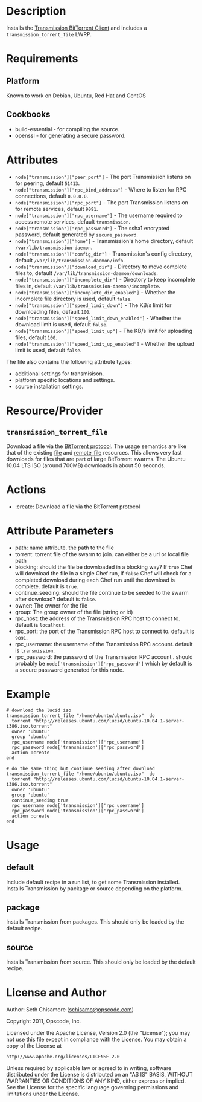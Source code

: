 Description
===========

Installs the [Transmission BitTorrent Client](http://transmissionbt.org) and includes a `transmission_torrent_file` LWRP.

Requirements
============

Platform
--------

Known to work on Debian, Ubuntu, Red Hat and CentOS

Cookbooks
---------

* build-essential - for compiling the source.
* openssl - for generating a secure password.

Attributes
==========

* `node["transmission"]["peer_port"]` - The port Transmission listens on for peering, default `51413`.
* `node["transmission"]["rpc_bind_address"]` - Where to listen for RPC connections, default `0.0.0.0`.
* `node["transmission"]["rpc_port"]` - The port Transmission listens on for remote services, default `9091`.
* `node["transmission"]["rpc_username"]` - The username required to access remote services, default `transmission`.
* `node["transmission"]["rpc_password"]` - The ssha1 encrypted password, default generated by `secure_password`.
* `node["transmission"]["home"]` - Transmission's home directory, default `/var/lib/transmission-daemon`.
* `node["transmission"]["config_dir"]` - Transmission's config directory, default `/var/lib/transmission-daemon/info`.
* `node["transmission"]["download_dir"]` - Directory to move complete files to, default `/var/lib/transmission-daemon/downloads`.
* `node["transmission"]["incomplete_dir"]` - Directory to keep incomplete files in, default `/var/lib/transmission-daemon/incomplete`.
* `node["transmission"]["incomplete_dir_enabled"]` - Whether the incomplete file directory is used, default `false`.
* `node["transmission"]["speed_limit_down"]` - The KB/s limit for downloading files, default `100`.
* `node["transmission"]["speed_limit_down_enabled"]` - Whether the download limit is used, default `false`.
* `node["transmission"]["speed_limit_up"]` - The KB/s limit for uploading files, default `100`.
* `node["transmission"]["speed_limit_up_enabled"]` - Whether the upload limit is used, default `false`.

The file also contains the following attribute types:
* additional settings for transmisison.
* platform specific locations and settings.
* source installation settings.

Resource/Provider
=================

`transmission_torrent_file`
---------------------------

Download a file via the [BitTorrent protocol](http://en.wikipedia.org/wiki/BitTorrent).  The usage semantics are like that of the existing [file](http://wiki.opscode.com/display/chef/Resources#Resources-File) and [remote_file](http://wiki.opscode.com/display/chef/Resources#Resources-RemoteFile) resources.  This allows very fast downloads for files that are part of large BitTorrent swarms.  The Ubuntu 10.04 LTS ISO (around 700MB) downloads in about 50 seconds.

# Actions

- :create: Download a file via the BitTorrent protocol

# Attribute Parameters

- path: name attribute. the path to the file
- torrent: torrent file of the swarm to join.  can either be a url or local file path
- blocking: should the file be downloaded in a blocking way?  If `true` Chef will download the file in a single Chef run, if `false` Chef will check for a completed download during each Chef run until the download is complete. default is `true`.
- continue_seeding: should the file continue to be seeded to the swarm after download? default is `false`.
- owner: The owner for the file
- group: The group owner of the file (string or id)
- rpc_host: the address of the Transmission RPC host to connect to. default is `localhost`.
- rpc_port: the port of the Transmission RPC host to connect to. default is `9091`.
- rpc_username: the username of the Transmission RPC account. default is `transmission`.
- rpc_password: the password of the Transmission RPC account . should probably be `node['transmission']['rpc_password']` which by default is a secure password generated for this node.

# Example

    # download the lucid iso
    transmission_torrent_file "/home/ubuntu/ubuntu.iso"  do
      torrent "http://releases.ubuntu.com/lucid/ubuntu-10.04.1-server-i386.iso.torrent"
      owner 'ubuntu'
      group 'ubuntu'
      rpc_username node['transmission']['rpc_username']
      rpc_password node['transmission']['rpc_password']
      action :create
    end

    # do the same thing but continue seeding after download
    transmission_torrent_file "/home/ubuntu/ubuntu.iso"  do
      torrent "http://releases.ubuntu.com/lucid/ubuntu-10.04.1-server-i386.iso.torrent"
      owner 'ubuntu'
      group 'ubuntu'
      continue_seeding true
      rpc_username node['transmission']['rpc_username']
      rpc_password node['transmission']['rpc_password']
      action :create
    end

Usage
=====

default
-------

Include default recipe in a run list, to get some Transmission installed. Installs Transmission by package or source depending on the platform.

package
-------

Installs Transmission from packages.  This should only be loaded by the default recipe.

source
------

Installs Transmission from source.  This should only be loaded by the default recipe.

License and Author
==================

Author: Seth Chisamore (<schisamo@opscode.com>)

Copyright 2011, Opscode, Inc.

Licensed under the Apache License, Version 2.0 (the "License");
you may not use this file except in compliance with the License.
You may obtain a copy of the License at

    http://www.apache.org/licenses/LICENSE-2.0

Unless required by applicable law or agreed to in writing, software
distributed under the License is distributed on an "AS IS" BASIS,
WITHOUT WARRANTIES OR CONDITIONS OF ANY KIND, either express or implied.
See the License for the specific language governing permissions and
limitations under the License.
